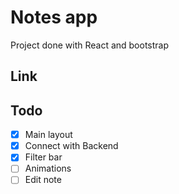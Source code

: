 # Notes app

Project done with React and bootstrap

## Link



## Todo
- [x] Main layout
- [x] Connect with Backend 
- [x] Filter bar
- [ ] Animations
- [ ] Edit note 

